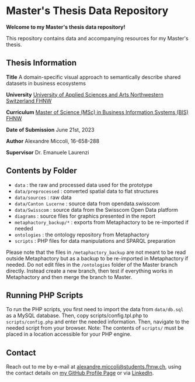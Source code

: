 

# Master's Thesis Data Repository

**Welcome to my Master's thesis data repository!**

This repository contains data and accompanying resources for my Master's thesis.

## Thesis Information

**Title**
A domain-specific visual approach to semantically describe shared datasets in business ecosystems

**University**
[University of Applied Sciences and Arts Northwestern Switzerland FHNW](https://www.fhnw.ch/en)

**Curriculum**
[Master of Science (MSc) in Business Information Systems (BIS) FHNW](https://www.fhnw.ch/en/degree-programmes/business/msc-bis)

**Date of Submission**
June 21st, 2023

**Author**
Alexandre Miccoli, 16-658-288

**Supervisor**
Dr. Emanuele Laurenzi 

## Contents by Folder


- `data`  : the raw and processed data used for the prototype
- `data/preprocessed` : converted spatial data to flat structures
- `data/sources` : raw data
- `data/Canton Lucerne` : source data from opendata.swisscom
- `data/Swisscom` : source data from the Swisscom Open Data platform
- `diagrams` : source files for graphics presented in the report
- `metaphactory_backup/*` : exports from Metaphactory to be re-imported if needed
- `ontologies` : the ontology repository from Metaphactory
- `scripts` : PHP files for data manipulations and SPARQL preparation

Please note that the files in `/metaphactory_backup` are not meant to be read outside Metaphactory but as a backup to be re-imported in Metaphactory if needed.
Do not edit files in the `/ontologies` folder of the Master branch directly. Instead create a new branch, then test if everything works in Metaphactory and then merge the branch to Master.

## Running PHP Scripts

To run the PHP scripts, you first need to import the data from `data/db.sql` as a MySQL database. Then, copy scripts/config.tpl.php to `scripts/config.php` and enter the needed information. Then, navigate to the needed script from your browser. Note: The contents of `scripts/` must be placed in a location accessible for your PHP engine.

## Contact

Reach out to me by e-mail at [alexandre.miccoli@students.fhnw.ch](mailto:alexandre.miccoli@students.fhnw.ch), using the contact details on [my GitHub Profile Page](https://github.com/alexmiccoli) or via [LinkedIn](https://www.linkedin.com/in/alexmiccoli).
